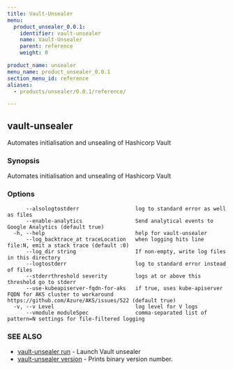 ```yaml
---
title: Vault-Unsealer
menu:
  product_unsealer_0.0.1:
    identifier: vault-unsealer
    name: Vault-Unsealer
    parent: reference
    weight: 0

product_name: unsealer
menu_name: product_unsealer_0.0.1
section_menu_id: reference
aliases:
  - products/unsealer/0.0.1/reference/

---
```

## vault-unsealer

Automates initialisation and unsealing of Hashicorp Vault

### Synopsis

Automates initialisation and unsealing of Hashicorp Vault

### Options

```
      --alsologtostderr                  log to standard error as well as files
      --enable-analytics                 Send analytical events to Google Analytics (default true)
  -h, --help                             help for vault-unsealer
      --log_backtrace_at traceLocation   when logging hits line file:N, emit a stack trace (default :0)
      --log_dir string                   If non-empty, write log files in this directory
      --logtostderr                      log to standard error instead of files
      --stderrthreshold severity         logs at or above this threshold go to stderr
      --use-kubeapiserver-fqdn-for-aks   if true, uses kube-apiserver FQDN for AKS cluster to workaround https://github.com/Azure/AKS/issues/522 (default true)
  -v, --v Level                          log level for V logs
      --vmodule moduleSpec               comma-separated list of pattern=N settings for file-filtered logging
```

### SEE ALSO

* [vault-unsealer run](/docs/reference/vault-unsealer_run.md)	 - Launch Vault unsealer
* [vault-unsealer version](/docs/reference/vault-unsealer_version.md)	 - Prints binary version number.

